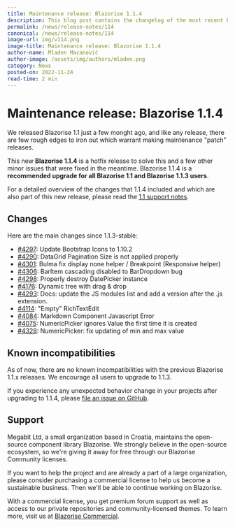 ```yaml
---
title: Maintenance release: Blazorise 1.1.4
description: This blog post contains the changelog of the most recent bug fixes included in the Blazorise v1.1.4 release.
permalink: /news/release-notes/114
canonical: /news/release-notes/114
image-url: img/v114.png
image-title: Maintenance release: Blazorise 1.1.4
author-name: Mladen Macanović
author-image: /assets/img/authors/mladen.png
category: News
posted-on: 2022-11-24
read-time: 2 min
---
```


# Maintenance release: Blazorise 1.1.4

We released Blazorise 1.1 just a few monght ago, and like any release, there are few rough edges to iron out which warrant making maintenance "patch" releases.

This new **Blazorise 1.1.4** is a hotfix release to solve this and a few other minor issues that were fixed in the meantime. Blazorise 1.1.4 is a **recommended upgrade for all Blazorise 1.1 and Blazorise 1.1.3 users**.

For a detailed overview of the changes that 1.1.4 included and which are also part of this new release, please read the [1.1 support notes](https://github.com/Megabit/Blazorise/issues/4147).

## Changes

Here are the main changes since 1.1.3-stable:

- [#4297](https://github.com/Megabit/Blazorise/pull/4297): Update Bootstrap Icons to 1.10.2
- [#4290](https://github.com/Megabit/Blazorise/issues/4290): DataGrid Pagination Size is not applied properly
- [#4301](https://github.com/Megabit/Blazorise/pull/4301): Bulma fix display none helper / Breakpoint (Responsive helper)
- [#4306](https://github.com/Megabit/Blazorise/issues/4306): BarItem cascading disabled to BarDropdown bug
- [#4298](https://github.com/Megabit/Blazorise/issues/4298): Properly destroy DatePicker instance
- [#4176](https://github.com/Megabit/Blazorise/issues/4176): Dynamic tree with drag & drop
- [#4293](https://github.com/Megabit/Blazorise/issues/4293): Docs: update the JS modules list and add a version after the .js extension.
- [#4114](https://github.com/Megabit/Blazorise/issues/4114): "Empty" RichTextEdit
- [#4084](https://github.com/Megabit/Blazorise/issues/4084): Markdown Component Javascript Error
- [#4075](https://github.com/Megabit/Blazorise/issues/4075): NumericPicker ignores Value the first time it is created
- [#4328](https://github.com/Megabit/Blazorise/pull/4328): NumericPicker: fix updating of min and max value

## Known incompatibilities

As of now, there are no known incompatibilities with the previous Blazorise 1.1.x releases. We encourage all users to upgrade to 1.1.3.

If you experience any unexpected behavior change in your projects after upgrading to 1.1.4, please [file an issue on GitHub](https://github.com/Megabit/Blazorise/issues).

## Support

Megabit Ltd, a small organization based in Croatia, maintains the open-source component library Blazorise. We strongly believe in the open-source ecosystem, so we're giving it away for free through our Blazorise Community licenses.

If you want to help the project and are already a part of a large organization, please consider purchasing a commercial license to help us become a sustainable business. Then we'll be able to continue working on Blazorise.

With a commercial license, you get premium forum support as well as access to our private repositories and community-licensed themes. To learn more, visit us at [Blazorise Commercial](commercial).
